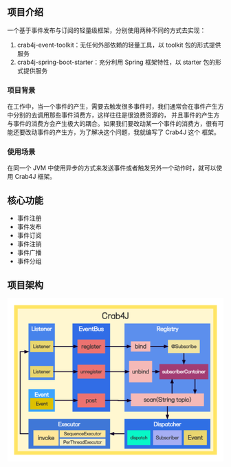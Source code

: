 ## 项目介绍
一个基于事件发布与订阅的轻量级框架，分别使用两种不同的方式去实现：
1. crab4j-event-toolkit：无任何外部依赖的轻量工具，以 toolkit 包的形式提供服务
2. crab4j-spring-boot-starter：充分利用 Spring 框架特性，以 starter 包的形式提供服务
### 项目背景
在工作中，当一个事件的产生，需要去触发很多事件时，我们通常会在事件产生方中分别的去调用那些事件消费方，这样往往是很浪费资源的，
并且事件的产生方与事件的消费方会产生极大的耦合。如果我们要改动某一个事件的消费方，很有可能还要改动事件的产生方，为了解决这个问题，我就编写了 Crab4J 这个
框架。
### 使用场景
在同一个 JVM 中使用异步的方式来发送事件或者触发另外一个动作时，就可以使用 Crab4J 框架。

## 核心功能
- 事件注册
- 事件发布
- 事件订阅
- 事件注销
- 事件广播
- 事件分组

## 项目架构
![crab4j-event-toolkit](docs/imgs/Crab4J.png)
